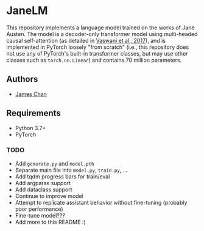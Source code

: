 # JaneLM

This repository implements a language model trained on the works of Jane Austen. The model is a decoder-only transformer model using multi-headed causal self-attention (as detailed in [Vaswani et al., 2017](https://doi.org/10.48550/arXiv.1706.03762)), and is implemented in PyTorch loosely "from scratch" (i.e., this repository does not use any of PyTorch's built-in transformer classes, but may use other classes such as `torch.nn.Linear`) and contains 70 million parameters.  

## Authors
- [James Chan](https://github.com/chanjbc)

## Requirements
- Python 3.7+
- PyTorch

### TODO
- Add `generate.py` and `model.pth`
- Separate main file into `model.py`, `train.py`, ...
- Add tqdm progress bars for train/eval
- Add argparse support
- Add dataclass support
- Continue to improve model
- Attempt to replicate assistant behavior without fine-tuning (probably poor performance)
- Fine-tune model???
- Add more to this README :)
